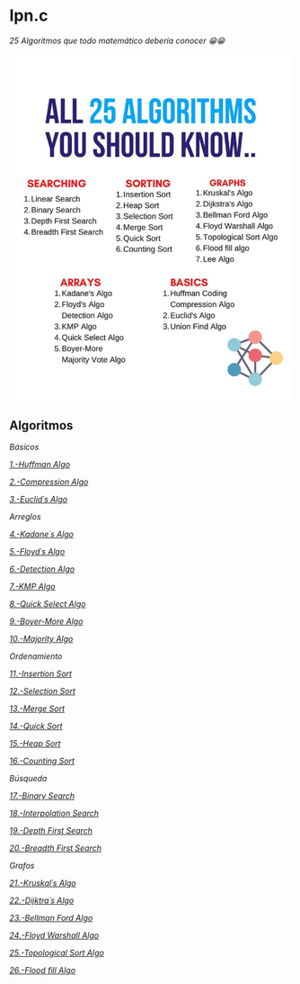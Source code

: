 # Ipn.c

_25 Algoritmos que todo matemático debería conocer 😁😁_

<img src=/Recursos/25.jpeg alt="#"/>

## Algoritmos

_Básicos_

_[1.-Huffman Algo]()_

_[2.-Compression Algo]()_

_[3.-Euclid´s Algo]()_

_Arreglos_

_[4.-Kadane´s Algo]()_

_[5.-Floyd´s Algo]()_

_[6.-Detection Algo]()_

_[7.-KMP Algo]()_

_[8.-Quick Select Algo]()_

_[9.-Boyer-More Algo]()_

_[10.-Majority Algo]()_

_Ordenamiento_

_[11.-Insertion Sort]()_

_[12.-Selection Sort]()_

_[13.-Merge Sort]()_

_[14.-Quick Sort]()_

_[15.-Heap Sort]()_

_[16.-Counting Sort]()_

_Búsqueda_

_[17.-Binary Search]()_

_[18.-Interpolation Search]()_

_[19.-Depth First Search]()_

_[20.-Breadth First Search]()_

_Grafos_

_[21.-Kruskal´s Algo]()_

_[22.-Dijktra´s Algo]()_

_[23.-Bellman Ford Algo]()_

_[24.-Floyd Warshall Algo]()_

_[25.-Topological Sort Algo]()_

_[26.-Flood fill Algo]()_
